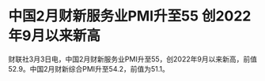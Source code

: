 # 中国2月财新服务业PMI升至55 创2022年9月以来新高

财联社3月3日电，中国2月财新服务业PMI升至55，创2022年9月以来新高，前值52.9。中国2月财新综合PMI升至54.2，前值为51.1。

